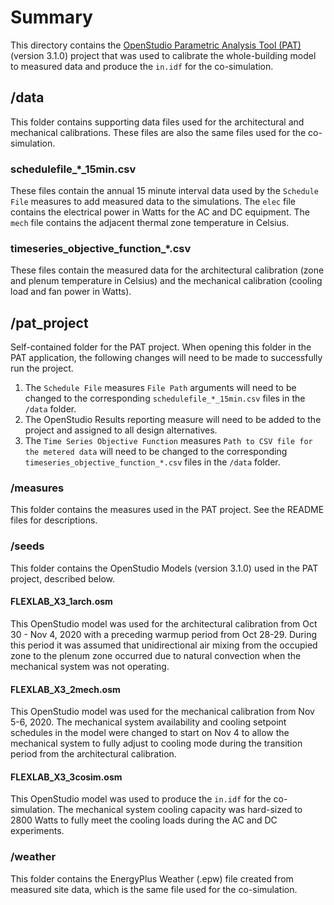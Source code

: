# Summary

This directory contains the [OpenStudio Parametric Analysis Tool (PAT)](https://github.com/NREL/OpenStudio-PAT) (version 3.1.0) project that was used to calibrate the whole-building model to measured data and produce the `in.idf` for the co-simulation.

## /data

This folder contains supporting data files used for the architectural and mechanical calibrations. These files are also the same files used for the co-simulation.

### schedulefile_*_15min.csv

These files contain the annual 15 minute interval data used by the `Schedule File` measures to add measured data to the simulations. The `elec` file contains the electrical power in Watts for the AC and DC equipment. The `mech` file contains the adjacent thermal zone temperature in Celsius.

### timeseries_objective_function_*.csv

These files contain the measured data for the architectural calibration (zone and plenum temperature in Celsius) and the mechanical calibration (cooling load and fan power in Watts).

## /pat_project

Self-contained folder for the PAT project. When opening this folder in the PAT application, the following changes will need to be made to successfully run the project.

1. The `Schedule File` measures `File Path` arguments will need to be changed to the corresponding `schedulefile_*_15min.csv` files in the `/data` folder.
2. The OpenStudio Results reporting measure will need to be added to the project and assigned to all design alternatives.
3. The `Time Series Objective Function` measures `Path to CSV file for the metered data` will need to be changed to the corresponding `timeseries_objective_function_*.csv` files in the `/data` folder.

### /measures

This folder contains the measures used in the PAT project. See the README files for descriptions.

### /seeds

This folder contains the OpenStudio Models (version 3.1.0) used in the PAT project, described below.

#### FLEXLAB_X3_1arch.osm

This OpenStudio model was used for the architectural calibration from Oct 30 - Nov 4, 2020 with a preceding warmup period from Oct 28-29. During this period it was assumed that unidirectional air mixing from the occupied zone to the plenum zone occurred due to natural convection when the mechanical system was not operating.

#### FLEXLAB_X3_2mech.osm

This OpenStudio model was used for the mechanical calibration from Nov 5-6, 2020. The mechanical system availability and cooling setpoint schedules in the model were changed to start on Nov 4 to allow the mechanical system to fully adjust to cooling mode during the transition period from the architectural calibration.

#### FLEXLAB_X3_3cosim.osm

This OpenStudio model was used to produce the `in.idf` for the co-simulation. The mechanical system cooling capacity was hard-sized to 2800 Watts to fully meet the cooling loads during the AC and DC experiments.

### /weather

This folder contains the EnergyPlus Weather (.epw) file created from measured site data, which is the same file used for the co-simulation.